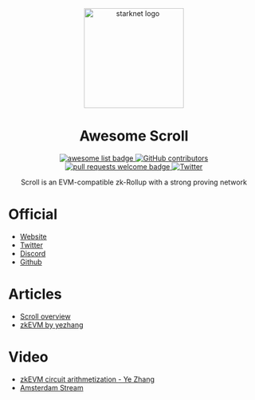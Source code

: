 <div align="center">
  <img alt="starknet logo" src="https://scroll.io/img/logo_with_text.ff8e8db3.png" width="200" >
  <h1 align="center">Awesome Scroll</h1>
  <p align="center">
    <a href="https://github.com/sindresorhus/awesome">
      <img alt="awesome list badge" src="https://cdn.rawgit.com/sindresorhus/awesome/d7305f38d29fed78fa85652e3a63e154dd8e8829/media/badge.svg">
    </a>
    <a href="https://github.com/LuozhuZhang/awesome-scroll-cn/graphs/contributors">
      <img alt="GitHub contributors" src="https://img.shields.io/github/contributors/LuozhuZhang/awesome-scroll-cn">
    </a>
    <a href="http://makeapullrequest.com">
      <img alt="pull requests welcome badge" src="https://img.shields.io/badge/PRs-welcome-brightgreen.svg?style=flat">
    </a>
    <a href="https://twitter.com/Scroll_ZKP">
      <img alt="Twitter" src="https://img.shields.io/twitter/url/https/twitter.com/Scroll_ZKP.svg?style=social&label=Follow @Scroll_ZKP">
    </a>
  </p>

  Scroll is an EVM-compatible zk-Rollup with a strong proving network
</div>

# Official

* [Website](https://scroll.io/)
* [Twitter](https://twitter.com/Scroll_ZKP)
* [Discord](https://discord.com/invite/CNzNVt4Feu)
* [Github](https://github.com/scroll-tech)

# Articles

* [Scroll overview](https://scroll.io/blog/Scroll-Overview)
* [zkEVM by yezhang](https://hackmd.io/@yezhang/S1_KMMbGt)

# Video

* [zkEVM circuit arithmetization - Ye Zhang](https://www.youtube.com/watch?v=DT8g3veR17k&t=1127s)
* [Amsterdam Stream](https://streameth.tv/)

